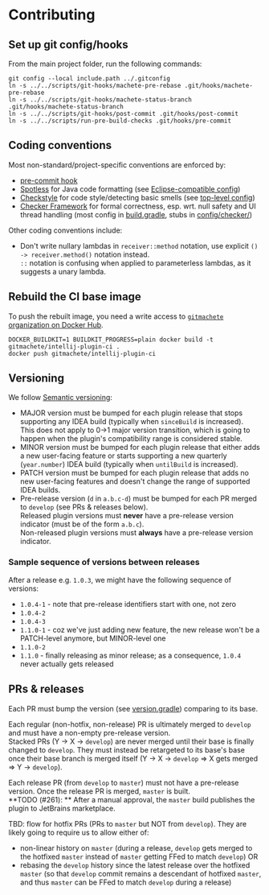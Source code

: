 # Contributing

## Set up git config/hooks

From the main project folder, run the following commands:

```
git config --local include.path ../.gitconfig
ln -s ../../scripts/git-hooks/machete-pre-rebase .git/hooks/machete-pre-rebase
ln -s ../../scripts/git-hooks/machete-status-branch .git/hooks/machete-status-branch
ln -s ../../scripts/git-hooks/post-commit .git/hooks/post-commit
ln -s ../../scripts/run-pre-build-checks .git/hooks/pre-commit
```


## Coding conventions

Most non-standard/project-specific conventions are enforced by:

* [pre-commit hook](scripts/run-pre-build-checks)
* [Spotless](https://github.com/diffplug/spotless/tree/master/plugin-gradle) for Java code formatting (see [Eclipse-compatible config](config/spotless/formatting-rules.xml))
* [Checkstyle](https://checkstyle.sourceforge.io/) for code style/detecting basic smells (see [top-level config](config/checkstyle/checkstyle.xml))
* [Checker Framework](https://checkerframework.org/manual/) for formal correctness, esp. wrt. null safety and UI thread handling
  (most config in [build.gradle](build.gradle), stubs in [config/checker/](config/checker))

Other coding conventions include:

* Don't write nullary lambdas in `receiver::method` notation, use explicit `() -> receiver.method()` notation instead. <br/>
  `::` notation is confusing when applied to parameterless lambdas, as it suggests a unary lambda.


## Rebuild the CI base image

To push the rebuilt image, you need a write access to [`gitmachete` organization on Docker Hub](https://hub.docker.com/orgs/gitmachete).

```
DOCKER_BUILDKIT=1 BUILDKIT_PROGRESS=plain docker build -t gitmachete/intellij-plugin-ci .
docker push gitmachete/intellij-plugin-ci
```


## Versioning

We follow [Semantic versioning](semver.org):

* MAJOR version must be bumped for each plugin release that stops supporting any IDEA build (typically when `sinceBuild` is increased). <br/>
  This does not apply to 0->1 major version transition, which is going to happen when the plugin's compatibility range is considered stable.
* MINOR version must be bumped for each plugin release that either adds a new user-facing feature
  or starts supporting a new quarterly (`year.number`) IDEA build (typically when `untilBuild` is increased).
* PATCH version must be bumped for each plugin release that adds no new user-facing features
  and doesn't change the range of supported IDEA builds.
* Pre-release version (`d` in `a.b.c-d`) must be bumped for each PR merged to `develop` (see PRs & releases below). <br/>
  Released plugin versions must **never** have a pre-release version indicator (must be of the form `a.b.c`). <br/>
  Non-released plugin versions must **always** have a pre-release version indicator.

### Sample sequence of versions between releases

After a release e.g. `1.0.3`, we might have the following sequence of versions:
* `1.0.4-1` - note that pre-release identifiers start with one, not zero
* `1.0.4-2`
* `1.0.4-3`
* `1.1.0-1` - coz we've just adding new feature, the new release won't be a PATCH-level anymore, but MINOR-level one
* `1.1.0-2`
* `1.1.0` - finally releasing as minor release; as a consequence, `1.0.4` never actually gets released


## PRs & releases

Each PR must bump the version (see [version.gradle](version.gradle)) comparing to its base.

Each regular (non-hotfix, non-release) PR is ultimately merged to `develop` and must have a non-empty pre-release version. <br/>
Stacked PRs (Y -> X -> `develop`) are never merged until their base is finally changed to `develop`.
They must instead be retargeted to its base's base once their base branch is merged itself (Y -> X -> `develop` => X gets merged => Y -> `develop`).

Each release PR (from `develop` to `master`) must not have a pre-release version.
Once the release PR is merged, `master` is built. <br/>
**TODO (#261): ** After a manual approval, the `master` build publishes the plugin to JetBrains marketplace.

TBD: flow for hotfix PRs (PRs to `master` but NOT from `develop`).
They are likely going to require us to allow either of:
* non-linear history on `master`
  (during a release, `develop` gets merged to the hotfixed `master` instead of `master` getting FFed to match `develop`) OR
* rebasing the `develop` history since the latest release over the hotfixed `master`
  (so that `develop` commit remains a descendant of hotfixed `master`, and thus `master` can be FFed to match `develop` during a release)

